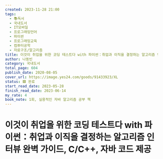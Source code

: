 ```yaml
---
created: 2023-11-28 21:00
tags:
  - 📚독서
  - 국내도서
  - IT모바일
  - 프로그래밍언어
  - 파이썬
  - 프로그래밍교육
  - 컴퓨터공학
  - 자료구조/알고리즘
title: 이것이 취업을 위한 코딩 테스트다 with 파이썬：취업과 이직을 결정하는 알고리즘 인터뷰 완벽 가이드, C/C++, 자바 코드 제공
author: 나동빈
category: 국내도서
total_page: 604
publish_date: 2020-08-05
cover_url: https://image.yes24.com/goods/91433923/XL
status: 🟩 완료
start_read_date: 2023-05-28
finish_read_date: 2023-06-14
my_rate: 4
book_note: 1회, 실용적인 자바 알고리즘 공부 책
---
```


# 이것이 취업을 위한 코딩 테스트다 with 파이썬：취업과 이직을 결정하는 알고리즘 인터뷰 완벽 가이드, C/C++, 자바 코드 제공

